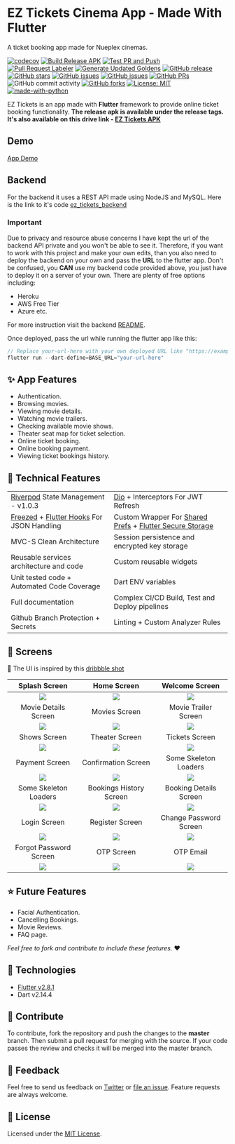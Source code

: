 # EZ Tickets Cinema App - Made With Flutter #
A ticket booking app made for Nueplex cinemas.

[![codecov]](https://codecov.io/gh/arafaysaleem/ez_tickets_app) [![Build Release APK]](https://github.com/arafaysaleem/ez_tickets_app/actions/workflows/PR-merge-build-release.yaml) [![Test PR and Push]](https://github.com/arafaysaleem/ez_tickets_app/actions/workflows/PR-open-test-build.yaml) [![Pull Request Labeler]](https://github.com/arafaysaleem/ez_tickets_app/actions/workflows/label.yaml) [![Generate Updated Goldens]](https://github.com/arafaysaleem/ez_tickets_app/actions/workflows/PR-generate-goldens.yaml) [![GitHub release]](https://github.com/arafaysaleem/ez_tickets_app/releases) [![GitHub stars]](https://github.com/arafaysaleem/ez_tickets_app/stargazers) [![GitHub issues]](https://github.com/arafaysaleem/ez_tickets_app/issues) [![GitHub issues](https://img.shields.io/github/issues-closed/arafaysaleem/ez_tickets_app?color=brightgreen)](https://github.com/arafaysaleem/ez_tickets_app/issues?q=is%3Aissue+is%3Aclosed) [![GitHub PRs](https://img.shields.io/github/issues-pr-closed/arafaysaleem/ez_tickets_app?color=blueviolet)](https://github.com/arafaysaleem/ez_tickets_app/pulls?q=is%3Apr+is%3Aclosed) ![GitHub commit activity](https://img.shields.io/github/commit-activity/m/arafaysaleem/ez_tickets_app) [![GitHub forks](https://img.shields.io/github/forks/arafaysaleem/ez_tickets_app?color=yellow)](https://github.com/arafaysaleem/ez_tickets_app/network) [![License: MIT](https://img.shields.io/github/license/arafaysaleem/ez_tickets_app)](https://github.com/arafaysaleem/ez_tickets_app/blob/master/LICENSE) [![made-with-python](https://img.shields.io/badge/Made%20With-Flutter-blue)](https://flutter.dev/)

EZ Tickets is an app made with **Flutter** framework to provide online ticket booking functionality.
**The release apk is available under the release tags. It's also available on this drive link - [EZ Tickets APK]**

## Demo
[App Demo](./readme_files/ez_ticketz_app_demo.mp4)

## Backend
For the backend it uses a REST API made using NodeJS and MySQL. Here is the link to it's code [ez_tickets_backend]

### Important
Due to privacy and resource abuse concerns I have kept the url of the backend API private and you won't be able to see it. Therefore, if you want to work with this project and make your own edits, than you also need to deploy the backend on your own and pass the **URL** to the flutter app. 
Don't be confused, you **CAN** use my backend code provided above, you just have to deploy it on a server of your own. There are plenty of free options including:
 - Heroku
 - AWS Free Tier
 - Azure etc.

For more instruction visit the backend [README](https://github.com/arafaysaleem/ez_tickets_backend/blob/master/README.md#rocket-deployement).


Once deployed, pass the url while running the flutter app like this:

```dart
// Replace your-url-here with your own deployed URL like "https://example.com/api/v1"
flutter run --dart-define=BASE_URL="your-url-here"
```

## :sparkles: App Features

- Authentication.
- Browsing movies.
- Viewing movie details.
- Watching movie trailers.
- Checking available movie shows.
- Theater seat map for ticket selection.
- Online ticket booking.
- Online booking payment.
- Viewing ticket bookings history.

## :wrench: Technical Features

<table>
    <tr>
        <td><a href="https://pub.dev/packages/riverpod">Riverpod</a> State Management - v1.0.3</td>
        <td><a href="https://pub.dev/packages/dio">Dio</a> + Interceptors For JWT Refresh</td>
    </tr>
    <tr>
        <td><a href="https://pub.dev/packages/freezed">Freezed</a> + <a href="https://pub.dev/packages/flutter_hooks">Flutter Hooks</a> For JSON Handling</td>
        <td>Custom Wrapper For <a href="https://pub.dev/packages/shared_preferences">Shared Prefs</a> + <a href="https://pub.dev/packages/flutter_secure_storage">Flutter Secure Storage</a></td>
    </tr>
    <tr>
        <td>MVC-S Clean Architecture</td>
        <td>Session persistence and encrypted key storage</td>
    </tr>
    <tr>
        <td>Reusable services architecture and code</td>
        <td>Custom reusable widgets</td>
    </tr>
    <tr>
        <td>Unit tested code + Automated Code Coverage</td>
        <td>Dart ENV variables</td>
    </tr>
    <tr>
        <td>Full documentation</td>
        <td>Complex CI/CD Build, Test and Deploy pipelines</td>
    </tr>
    <tr>
        <td>Github Branch Protection + Secrets</td>
        <td>Linting + Custom Analyzer Rules</td>
    </tr>
</table>

## :iphone: Screens
:art: The UI is inspired by this [dribbble shot]

Splash Screen | Home Screen | Welcome Screen |
:------------:|:-----------:|:--------------:|
![](./readme_files/splash_screen.jpg) | ![](./readme_files/home_screen.jpg) | ![](./readme_files/welcome_screen.jpg)
Movie Details Screen | Movies Screen | Movie Trailer Screen |
![](./readme_files/movie_details_screen.jpg) | ![](./readme_files/movies_screen.jpg) | ![](./readme_files/trailer_screen.jpg)
Shows Screen | Theater Screen | Tickets Screen |
![](./readme_files/shows_screen.jpg) | ![](./readme_files/theater_screen.jpg) | ![](./readme_files/tickets_screen.jpg)
Payment Screen | Confirmation Screen | Some Skeleton Loaders |
![](./readme_files/payment_screen.jpg) | ![](./readme_files/booking_done_Screen.jpg) | ![](./readme_files/bookings_history_skeleton.jpg)
Some Skeleton Loaders | Bookings History Screen | Booking Details Screen |
![](./readme_files/bookings_history_skeleton.jpg) | ![](./readme_files/bookings_history_screen.jpg) | ![](./readme_files/booking_details_screen.jpg)
Login Screen | Register Screen | Change Password Screen |
![](./readme_files/login_screen.jpg) | ![](./readme_files/register_screen.jpg) | ![](./readme_files/change_password_screen.jpg)
Forgot Password Screen | OTP Screen | OTP Email |
![](./readme_files/forgot_password_screen.jpg) | ![](./readme_files/otp_screen.jpg) | ![](./readme_files/otp_email.jpg)

## ⭐ Future Features

- Facial Authentication.
- Cancelling Bookings.
- Movie Reviews.
- FAQ page.

*Feel free to fork and contribute to include these features.* ❤︎

## 🚀 Technologies

- [Flutter v2.8.1]
- Dart v2.14.4

## 🤝 Contribute

To contribute, fork the repository and push the changes to the **master** branch. Then submit a pull request for merging with the source. If your code passes the review and checks it will be merged into the master branch.

## 💬 Feedback

Feel free to send us feedback on [Twitter] or [file an issue]. Feature requests are always welcome.

## 📝 License

Licensed under the [MIT License].

[//]: # (These are reference links used in the body of this note and get stripped out when the markdown processor does its job. There is no need to format nicely because it shouldn't be seen. Thanks SO - http://stackoverflow.com/questions/4823468/store-comments-in-markdown-syntax)

[Github issues]: <https://img.shields.io/github/issues/arafaysaleem/ez_tickets_app?color=red>
[GitHub stars]: <https://img.shields.io/github/stars/arafaysaleem/ez_tickets_app?color=orange>
[GitHub release]: <https://img.shields.io/github/release/arafaysaleem/ez_tickets_app?color=blue>
[Generate Updated Goldens]: <https://github.com/arafaysaleem/ez_tickets_app/actions/workflows/PR-generate-goldens.yaml/badge.svg>
[Pull Request Labeler]: <https://github.com/arafaysaleem/ez_tickets_app/actions/workflows/label.yaml/badge.svg>
[Test PR and Push]: <https://github.com/arafaysaleem/ez_tickets_app/actions/workflows/PR-open-test-build.yaml/badge.svg>
[Build Release APK]: <https://github.com/arafaysaleem/ez_tickets_app/actions/workflows/PR-merge-build-release.yaml/badge.svg>
[codecov]: <https://codecov.io/gh/arafaysaleem/ez_tickets_app/branch/master/graph/badge.svg?token=1AL3LTIQE7>
[dribbble shot]: <https://dribbble.com/shots/8257559-Movie-2-0>
[EZ Tickets APK]: <https://drive.google.com/folderview?id=1v7iHxgygzObno7DKGU2FFc2__NS0nZ2->
[ez_tickets_backend]: <https://github.com/arafaysaleem/ez_tickets_backend>
[Flutter v2.8.1]: <https://storage.googleapis.com/flutter_infra_release/releases/stable/windows/flutter_windows_2.8.1-stable.zip>
[Twitter]: <https://twitter.com/AbdurRafaySale2>
[file an issue]: <https://github.com/arafaysaleem/ez_tickets_app/issues/new>
[MIT License]: <./LICENSE>
